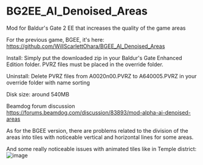 # BG2EE_AI_Denoised_Areas
Mod for Baldur's Gate 2 EE that increases the quality of the game areas

For the previous game, BGEE, it's here: https://github.com/WillScarlettOhara/BGEE_AI_Denoised_Areas

Install: Simply put the downloaded zip in your Baldur's Gate Enhanced Edition folder. PVRZ files must be placed in the override folder.

Uninstall: Delete PVRZ files from A0020n00.PVRZ to A640005.PVRZ in your override folder with name sorting

Disk size: around 540MB

Beamdog forum discussion https://forums.beamdog.com/discussion/83893/mod-alpha-ai-denoised-areas

As for the BGEE version, there are problems related to the division of the areas into tiles with noticeable vertical and horizontal lines for some areas.

And some really noticeable issues with animated tiles like in Temple district:
![image](https://user-images.githubusercontent.com/39462014/163716036-39ecb9e7-8c42-4726-8625-95646dbed3bb.png)
